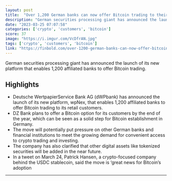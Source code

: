 ```yaml
---
layout: post
title:  "Over 1,200 German banks can now offer Bitcoin trading to their retail customers"
description: "German securities processing giant has announced the launch of its new platform that enables 1,200 affiliated banks to offer Bitcoin trading."
date: "2023-03-25 07:07:58"
categories: ['crypto', 'customers', 'bitcoin']
score: 37
image: "https://i.imgur.com/VcDfrAN.jpg"
tags: ['crypto', 'customers', 'bitcoin']
link: "https://finbold.com/over-1200-german-banks-can-now-offer-bitcoin-trading-to-their-retail-customers/"
---
```


German securities processing giant has announced the launch of its new platform that enables 1,200 affiliated banks to offer Bitcoin trading.

## Highlights

- Deutsche WertpapierService Bank AG (dWPbank) has announced the launch of its new platform, wpNex, that enables 1,200 affiliated banks to offer Bitcoin trading to its retail customers.
- DZ Bank plans to offer a Bitcoin option for its customers by the end of the year, which can be seen as a solid step for Bitcoin establishment in Germany.
- The move will potentially put pressure on other German banks and financial institutions to meet the growing demand for convenient access to crypto trading and investing.
- The company has also clarified that other digital assets like tokenized securities will be added in the near future.
- In a tweet on March 24, Patrick Hansen, a crypto-focused company behind the USDC stablecoin, said the move is ‘great news for Bitcoin’s adoption

---
